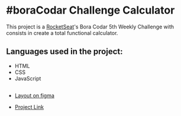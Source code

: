 # #boraCodar Challenge Calculator
This project is a [RocketSeat](https://www.rocketseat.com.br/)'s Bora Codar 5th Weekly Challenge with consists in create a total functional calculator.

## Languages used in the project:
- HTML
- CSS
- JavaScript

##
- [Layout on figma](https://www.figma.com/file/EsFqamQn3WAzkDYOvj0OPr/Calculadora-%E2%80%A2-Desafio-05-(Community)?type=design&node-id=1-133&mode=design&t=wODErLGXrRXClSVm-0)

- [Project Link](https://miikaelgit.github.io/calculadora-rocketseat/)